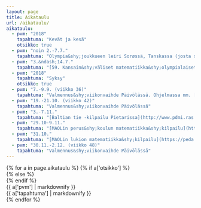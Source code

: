 ```yaml
---
layout: page
title: Aikataulu
url: /aikataulu/
aikataulu:
  - pvm: "2018"
    tapahtuma: "Kevät ja kesä"
    otsikko: true
  - pvm: "noin 2.-7.7."
    tapahtuma: "Olympia&shy;joukkueen leiri Sorøssä, Tanskassa (josta siirtymä suoraan Romaniaan)"
  - pvm: "3.&ndash;14.7."
    tapahtuma: "[59. Kansain&shy;väliset matematiikka&shy;olympialaiset](http://www.imo2018.org/) Cluj-Napocassa Romaniassa"
  - pvm: "2018"
    tapahtuma: "Syksy"
    otsikko: true
  - pvm: "7.-9.9. (viikko 36)"
    tapahtuma: "Valmennus&shy;viikonvaihde Päivölässä. Ohjelmassa mm. [iranilainen geometria&shy;kilpailu](http://igo-official.ir/?lang=en) erikseen kutsutuille ja Baltian tie -joukkueen valinta&shy;koe, johon kaikki voivat osallistua. Baltian tie on tänä vuonna Venäjällä, jonne matkustamiseen tarvitaan viisumi. Jos koet olevasi ehdolla joukkueeseen, ota viikon&shy;vaihteeseen mukaan passi, joka on voimassa vähintään 6 kk Baltian tien päättymisestä, 7.5.2019 asti."
  - pvm: "19.-21.10. (viikko 42)"
    tapahtuma: "Valmennus&shy;viikonvaihde Päivölässä"
  - pvm: "3.-7.11."
    tapahtuma: "[Baltian tie -kilpailu Pietarissa](http://www.pdmi.ras.ru/EIMI/2018/Baltic_way/index.html)"
  - pvm: "29.10-9.11."
    tapahtuma: "[MAOLin perus&shy;koulun matematiikka&shy;kilpailu](https://peda.net/yhdistykset/maol-ry/kilpailut/ntk/pm)"
  - pvm: "31.10."
    tapahtuma: "[MAOLin lukion matematiikka&shy;kilpailu](https://peda.net/yhdistykset/maol-ry/kilpailut/ntk/lm)"
  - pvm: "30.11.-2.12. (viikko 48)"
    tapahtuma: "Valmennus&shy;viikonvaihde Päivölässä"
---
```

<div class="list-group">
{% for a in page.aikataulu %}
{% if a['otsikko'] %}<div class="list-group-item-info row">{% else %}<div class="list-group-item row">{% endif %}
<div class="col-sm-3">{{ a['pvm'] | markdownify }}</div>
<div class="col-sm-9">{{ a['tapahtuma'] | markdownify }}</div>
</div>
{% endfor %}
</div>
